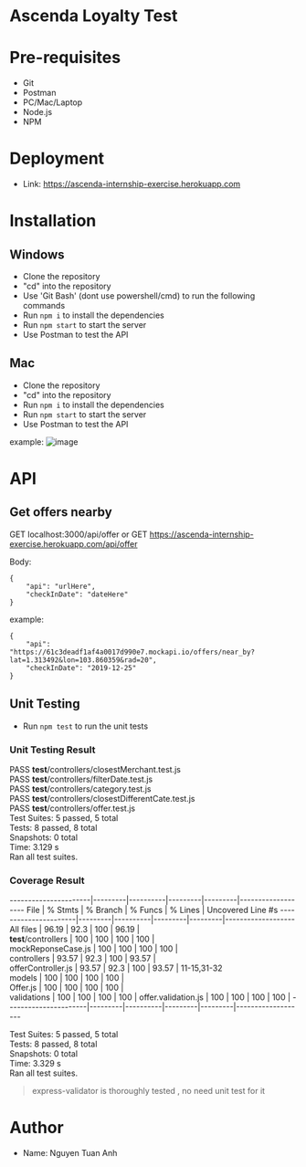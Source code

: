 # Ascenda Loyalty Test

# Pre-requisites
- Git
- Postman
- PC/Mac/Laptop
- Node.js
- NPM
# Deployment
- Link: https://ascenda-internship-exercise.herokuapp.com
# Installation

## Windows
- Clone the repository
- "cd" into the repository
- Use 'Git Bash' (dont use powershell/cmd) to run the following commands
- Run `npm i` to install the dependencies
- Run `npm start` to start the server
- Use Postman to test the API
## Mac
- Clone the repository
- "cd" into the repository
- Run `npm i` to install the dependencies
- Run `npm start` to start the server
- Use Postman to test the API

example:
![image](https://user-images.githubusercontent.com/67695658/218424794-7d872ccf-2aec-4961-8f95-62258665eb87.png)


# API
## Get offers nearby
GET localhost:3000/api/offer 
or
GET https://ascenda-internship-exercise.herokuapp.com/api/offer

Body:
```
{
    "api": "urlHere",
    "checkInDate": "dateHere"
}
```
example:
```
{
    "api": "https://61c3deadf1af4a0017d990e7.mockapi.io/offers/near_by?lat=1.313492&lon=103.860359&rad=20",
    "checkInDate": "2019-12-25"
}
```

## Unit Testing
- Run `npm test` to run the unit tests
### Unit Testing Result

 PASS  __test__/controllers/closestMerchant.test.js            
 PASS  __test__/controllers/filterDate.test.js      
 PASS  __test__/controllers/category.test.js    
 PASS  __test__/controllers/closestDifferentCate.test.js    
 PASS  __test__/controllers/offer.test.js              
Test Suites: 5 passed, 5 total              
Tests:       8 passed, 8 total        
Snapshots:   0 total        
Time:        3.129 s        
Ran all test suites.        
### Coverage Result
----------------------|---------|----------|---------|---------|-------------------
File                  | % Stmts | % Branch | % Funcs | % Lines | Uncovered Line #s 
----------------------|---------|----------|---------|---------|-------------------
All files             |   96.19 |     92.3 |     100 |   96.19 |                   
 __test__/controllers |     100 |      100 |     100 |     100 |                   
  mockReponseCase.js  |     100 |      100 |     100 |     100 |                   
 controllers          |   93.57 |     92.3 |     100 |   93.57 |                   
  offerController.js  |   93.57 |     92.3 |     100 |   93.57 | 11-15,31-32       
 models               |     100 |      100 |     100 |     100 |                   
  Offer.js            |     100 |      100 |     100 |     100 |                   
 validations          |     100 |      100 |     100 |     100 | 
  offer.validation.js |     100 |      100 |     100 |     100 | 
----------------------|---------|----------|---------|---------|-------------------

Test Suites: 5 passed, 5 total      
Tests:       8 passed, 8 total  
Snapshots:   0 total    
Time:        3.329 s    
Ran all test suites.    

> express-validator is thoroughly tested , no need unit test for it 

# Author
- Name: Nguyen Tuan Anh
